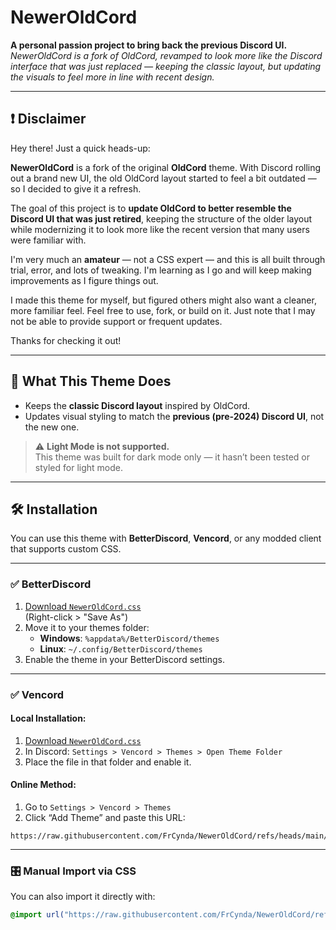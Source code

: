 # NewerOldCord

**A personal passion project to bring back the previous Discord UI.**  
_NewerOldCord is a fork of OldCord, revamped to look more like the Discord interface that was just replaced — keeping the classic layout, but updating the visuals to feel more in line with recent design._

---

## ❗ Disclaimer

Hey there! Just a quick heads-up:

**NewerOldCord** is a fork of the original **OldCord** theme. With Discord rolling out a brand new UI, the old OldCord layout started to feel a bit outdated — so I decided to give it a refresh.

The goal of this project is to **update OldCord to better resemble the Discord UI that was just retired**, keeping the structure of the older layout while modernizing it to look more like the recent version that many users were familiar with.

I'm very much an **amateur** — not a CSS expert — and this is all built through trial, error, and lots of tweaking. I'm learning as I go and will keep making improvements as I figure things out.

I made this theme for myself, but figured others might also want a cleaner, more familiar feel. Feel free to use, fork, or build on it. Just note that I may not be able to provide support or frequent updates.

Thanks for checking it out!

---

## 🔦 What This Theme Does

- Keeps the **classic Discord layout** inspired by OldCord.
- Updates visual styling to match the **previous (pre-2024) Discord UI**, not the new one.

> ⚠️ **Light Mode is not supported.**  
> This theme was built for dark mode only — it hasn’t been tested or styled for light mode.

---

## 🛠 Installation

You can use this theme with **BetterDiscord**, **Vencord**, or any modded client that supports custom CSS.

---

### ✅ BetterDiscord

1. [Download `NewerOldCord.css`](https://raw.githubusercontent.com/FrCynda/NewerOldCord/refs/heads/main/src/main.css)  
   (Right-click > "Save As")
2. Move it to your themes folder:  
   - **Windows**: `%appdata%/BetterDiscord/themes`  
   - **Linux**: `~/.config/BetterDiscord/themes`
3. Enable the theme in your BetterDiscord settings.

---

### ✅ Vencord

#### Local Installation:
1. [Download `NewerOldCord.css`](https://raw.githubusercontent.com/FrCynda/NewerOldCord/refs/heads/main/src/main.css)
2. In Discord: `Settings > Vencord > Themes > Open Theme Folder`
3. Place the file in that folder and enable it.

#### Online Method:
1. Go to `Settings > Vencord > Themes`
2. Click “Add Theme” and paste this URL:

```
https://raw.githubusercontent.com/FrCynda/NewerOldCord/refs/heads/main/src/main.css
```

---

### 🎛 Manual Import via CSS

You can also import it directly with:

```css
@import url("https://raw.githubusercontent.com/FrCynda/NewerOldCord/refs/heads/main/src/main.css");
```
